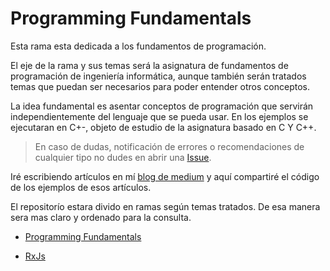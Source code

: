 # Programming Fundamentals

Esta rama esta dedicada a los fundamentos de programación.

El eje de la rama y sus temas será la asignatura de fundamentos de programación de ingeniería informática, aunque también serán tratados temas que puedan ser necesarios para poder entender otros conceptos.

La idea fundamental es asentar conceptos de programación que servirán independientemente del lenguaje que se pueda usar. En los ejemplos se ejecutaran en C+-, objeto de estudio de la asignatura basado en C Y C++.

> En caso de dudas, notificación de errores o recomendaciones de cualquier tipo no dudes en abrir una [Issue](https://github.com/trigoporres/Constant-Learning/issues).

Iré escribiendo artículos en mí [blog de medium](https://medium.com/@trigoporres) y aquí compartiré el código de los ejemplos de esos artículos.

El repositorío estara divido en ramas según temas tratados. De esa manera sera mas claro y ordenado para la consulta.

- [Programming Fundamentals](https://github.com/trigoporres/Constant-Learning/tree/Programming-Fundamentals)

- [RxJs](https://github.com/trigoporres/Constant-Learning/tree/RxJs)